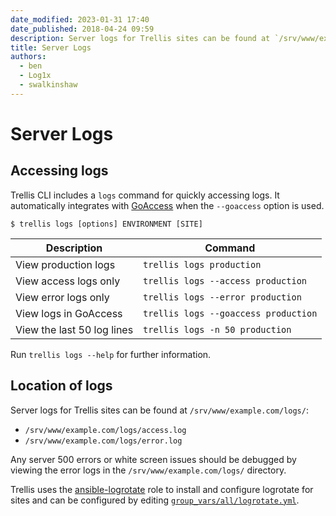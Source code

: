 ```yaml
---
date_modified: 2023-01-31 17:40
date_published: 2018-04-24 09:59
description: Server logs for Trellis sites can be found at `/srv/www/example.com/logs/`.
title: Server Logs
authors:
  - ben
  - Log1x
  - swalkinshaw
---
```


# Server Logs

## Accessing logs

Trellis CLI includes a `logs` command for quickly accessing logs. It automatically integrates with [GoAccess](https://goaccess.io/) when the `--goaccess` option is used.

```shell
$ trellis logs [options] ENVIRONMENT [SITE]
```

| Description                | Command                              |
| -------------------------- | ------------------------------------ |
| View production logs       | `trellis logs production`            |
| View access logs only      | `trellis logs --access production`   |
| View error logs only       | `trellis logs --error production`    |
| View logs in GoAccess      | `trellis logs --goaccess production` |
| View the last 50 log lines | `trellis logs -n 50 production`      |

Run `trellis logs --help` for further information.

## Location of logs

Server logs for Trellis sites can be found at `/srv/www/example.com/logs/`:

- `/srv/www/example.com/logs/access.log`
- `/srv/www/example.com/logs/error.log`

Any server 500 errors or white screen issues should be debugged by viewing the error logs in the `/srv/www/example.com/logs/` directory.

Trellis uses the [ansible-logrotate](https://github.com/nickhammond/ansible-logrotate) role to install and configure logrotate for sites and can be configured by editing [`group_vars/all/logrotate.yml`](https://github.com/roots/trellis/blob/master/group_vars/all/logrotate.yml).
